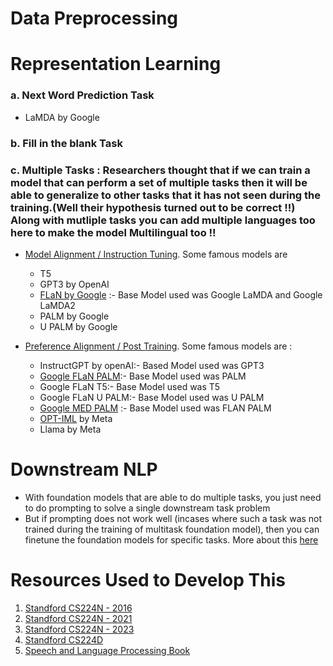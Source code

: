 # Data Preprocessing


# Representation Learning

### a. Next Word Prediction Task
   - LaMDA by Google
### b. Fill in the blank Task
### c. Multiple Tasks : Researchers thought that if we can train a model that can perform a set of multiple tasks then it will be able to generalize to other tasks that it has not seen during the training.(Well their hypothesis turned out to be correct !!) Along with mutliple tasks you can add multiple languages too here to make the model Multilingual too !!
   - [Model Alignment / Instruction Tuning](https://github.com/khetansarvesh/NLP/tree/main/multitask_downstream_task). Some famous models are
      - T5
      - GPT3 by OpenAI
      - [FLaN by Google](https://www.youtube.com/watch?v=SQ2CHiaENMc) :- Base Model used was Google LaMDA and Google LaMDA2
      - PALM by Google
      - U PALM by Google

   - [Preference Alignment / Post Training](https://medium.com/p/0b67777fa7af/edit). Some famous models are :
      - InstructGPT by openAI:- Based Model used was GPT3
      - [Google FLaN PALM](https://www.youtube.com/watch?v=NVITqBHqWM4&ab_channel=DataScienceGems):- Base Model used was PALM
      - Google FLaN T5:- Base Model used was T5
      - Google FLaN U PALM:- Base Model used was U PALM
      - [Google MED PALM](https://www.youtube.com/watch?v=KBVpxR3w5G8) :- Base Model used was FLAN PALM
      - [OPT-IML](https://www.youtube.com/watch?v=6YQbwZxTQX4&ab_channel=DataScienceGems) by Meta
      - Llama by Meta

# Downstream NLP
- With foundation models that are able to do multiple tasks, you just need to do prompting to solve a single downstream task problem
- But if prompting does not work well (incases where such a task was not trained during the training of multitask foundation model), then you can finetune the foundation models for specific tasks. More about this [here](https://github.com/khetansarvesh/NLP/tree/main/unitask_downstream_nlp)
  
# Resources Used to Develop This
1. [Standford CS224N - 2016](https://www.youtube.com/playlist?list=PLoROMvodv4rOhcuXMZkNm7j3fVwBBY42z)
2. [Standford CS224N - 2021](https://www.youtube.com/watch?v=rmVRLeJRkl4&list=PLoROMvodv4rMFqRtEuo6SGjY4XbRIVRd4)
3. [Standford CS224N - 2023](https://www.youtube.com/watch?v=LWMzyfvuehA&list=PL613dYIGMXoZ0Wl6tj8VvHaFUTAWE8fbW)
4. [Standford CS224D](https://www.youtube.com/playlist?list=PLlJy-eBtNFt4CSVWYqscHDdP58M3zFHIG)
5. [Speech and Language Processing Book](https://web.stanford.edu/~jurafsky/slp3/)
